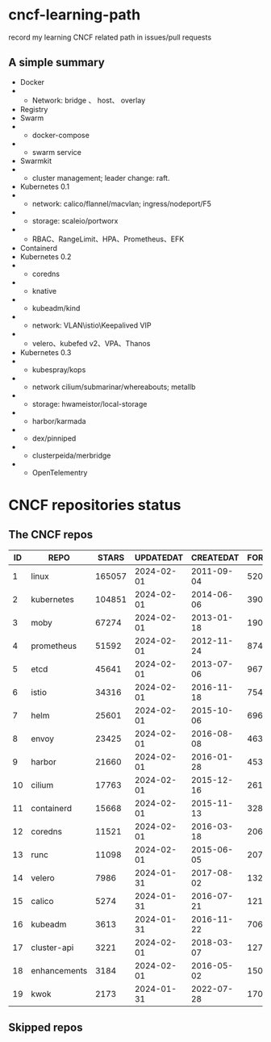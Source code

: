# cncf-learning-path
record my learning CNCF related path in issues/pull requests

## A simple summary
- Docker
- - Network: bridge 、 host、 overlay
- Registry
- Swarm
- - docker-compose
- - swarm service
- Swarmkit
- - cluster management; leader change: raft.
- Kubernetes 0.1
- - network: calico/flannel/macvlan; ingress/nodeport/F5
- - storage: scaleio/portworx
- - RBAC、RangeLimit、HPA、Prometheus、EFK
- Containerd
- Kubernetes 0.2
- - coredns
- - knative
- - kubeadm/kind
- - network: VLAN\istio\Keepalived VIP
- - velero、kubefed v2、VPA、Thanos
- Kubernetes 0.3
- - kubespray/kops
- - network cilium/submarinar/whereabouts; metallb
- - storage: hwameistor/local-storage
- - harbor/karmada
- - dex/pinniped
- - clusterpeida/merbridge
- - OpenTelementry

# CNCF repositories status
<!--START_SECTION:github_repos-->
## The CNCF repos
| ID |     REPO     | STARS  | UPDATEDAT  | CREATEDAT  | FORKSCOUNT |
|----|--------------|--------|------------|------------|------------|
|  1 | linux        | 165057 | 2024-02-01 | 2011-09-04 |      52083 |
|  2 | kubernetes   | 104851 | 2024-02-01 | 2014-06-06 |      39067 |
|  3 | moby         |  67274 | 2024-02-01 | 2013-01-18 |      19028 |
|  4 | prometheus   |  51592 | 2024-02-01 | 2012-11-24 |       8743 |
|  5 | etcd         |  45641 | 2024-02-01 | 2013-07-06 |       9679 |
|  6 | istio        |  34316 | 2024-02-01 | 2016-11-18 |       7541 |
|  7 | helm         |  25601 | 2024-02-01 | 2015-10-06 |       6968 |
|  8 | envoy        |  23425 | 2024-02-01 | 2016-08-08 |       4635 |
|  9 | harbor       |  21660 | 2024-02-01 | 2016-01-28 |       4537 |
| 10 | cilium       |  17763 | 2024-02-01 | 2015-12-16 |       2618 |
| 11 | containerd   |  15668 | 2024-02-01 | 2015-11-13 |       3289 |
| 12 | coredns      |  11521 | 2024-02-01 | 2016-03-18 |       2061 |
| 13 | runc         |  11098 | 2024-02-01 | 2015-06-05 |       2070 |
| 14 | velero       |   7986 | 2024-01-31 | 2017-08-02 |       1321 |
| 15 | calico       |   5274 | 2024-01-31 | 2016-07-21 |       1219 |
| 16 | kubeadm      |   3613 | 2024-01-31 | 2016-11-22 |        706 |
| 17 | cluster-api  |   3221 | 2024-02-01 | 2018-03-07 |       1274 |
| 18 | enhancements |   3184 | 2024-02-01 | 2016-05-02 |       1501 |
| 19 | kwok         |   2173 | 2024-01-31 | 2022-07-28 |        170 |



## Skipped repos
<!--END_SECTION:github_repos-->
